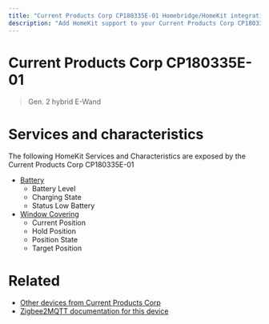```yaml
---
title: "Current Products Corp CP180335E-01 Homebridge/HomeKit integration"
description: "Add HomeKit support to your Current Products Corp CP180335E-01, using Homebridge, Zigbee2MQTT and homebridge-z2m."
---
```

<!---
This file has been GENERATED using src/docgen/docgen.ts
DO NOT EDIT THIS FILE MANUALLY!
-->
# Current Products Corp CP180335E-01
> Gen. 2 hybrid E-Wand


# Services and characteristics
The following HomeKit Services and Characteristics are exposed by
the Current Products Corp CP180335E-01

* [Battery](../../battery.md)
  * Battery Level
  * Charging State
  * Status Low Battery
* [Window Covering](../../cover.md)
  * Current Position
  * Hold Position
  * Position State
  * Target Position


# Related
* [Other devices from Current Products Corp](../index.md#current_products_corp)
* [Zigbee2MQTT documentation for this device](https://www.zigbee2mqtt.io/devices/CP180335E-01.html)